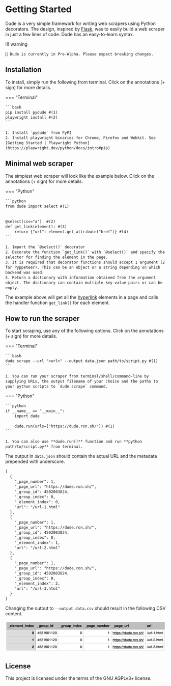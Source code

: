 # Getting Started

Dude is a very simple framework for writing web scrapers using Python decorators. The design, inspired by [Flask](https://github.com/pallets/flask), was to easily build a web scraper in just a few lines of code. Dude has an easy-to-learn syntax.

!!! warning 
    
    🚨 Dude is currently in Pre-Alpha. Please expect breaking changes.

## Installation

To install, simply run the following from terminal. Click on the annotations (+ sign) for more details.

=== "Terminal"

    ```bash
    pip install pydude #(1)
    playwright install #(2)
    ```

    1. Install `pydude` from PyPI
    2. Install playwright binaries for Chrome, Firefox and Webkit. See [Getting Started | Playwright Python](https://playwright.dev/python/docs/intro#pip)

## Minimal web scraper

The simplest web scraper will look like the example below. Click on the annotations (+ sign) for more details.

=== "Python"

    ```python
    from dude import select #(1)
    
    
    @select(css="a")  #(2)
    def get_link(element): #(3)
        return {"url": element.get_attribute("href")} #(4)
    ```

    1. Import the `@select()` decorator
    2. Decorate the function `get_link()` with `@select()` and specify the selector for finding the element in the page.
    3. It is required that decorator functions should accept 1 argument (2 for Pyppeteer). This can be an object or a string depending on which backend was used.
    4. Return a dictionary with information obtained from the argument object. The dictionary can contain multiple key-value pairs or can be empty.

The example above will get all the [hyperlink](https://en.wikipedia.org/wiki/Hyperlink#HTML) elements in a page and calls the handler function `get_link()` for each element.

## How to run the scraper

To start scraping, use any of the following options. Click on the annotations (+ sign) for more details.

=== "Terminal"

    ```bash
    dude scrape --url "<url>" --output data.json path/to/script.py #(1)
    ```
    
    1. You can run your scraper from terminal/shell/command-line by supplying URLs, the output filename of your choice and the paths to your python scripts to `dude scrape` command.

=== "Python"

    ```python
    if __name__ == "__main__":
        import dude
    
        dude.run(urls=["https://dude.ron.sh/"]) #(1)
    ```

    1. You can also use **dude.run()** function and run **python path/to/script.py** from terminal.

The output in `data.json` should contain the actual URL and the metadata prepended with underscore.

```json5
[
  {
    "_page_number": 1,
    "_page_url": "https://dude.ron.sh/",
    "_group_id": 4502003824,
    "_group_index": 0,
    "_element_index": 0,
    "url": "/url-1.html"
  },
  {
    "_page_number": 1,
    "_page_url": "https://dude.ron.sh/",
    "_group_id": 4502003824,
    "_group_index": 0,
    "_element_index": 1,
    "url": "/url-2.html"
  },
  {
    "_page_number": 1,
    "_page_url": "https://dude.ron.sh/",
    "_group_id": 4502003824,
    "_group_index": 0,
    "_element_index": 2,
    "url": "/url-3.html"
  }
]
```

Changing the output to `--output data.csv` should result in the following CSV content.

![data.csv](csv.png)

## License

This project is licensed under the terms of the GNU AGPLv3+ license.
